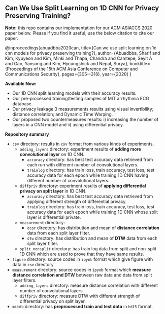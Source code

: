 ## Can We Use Split Learning on 1D CNN for Privacy Preserving Training?

**Note:** this repo contains our implementation for our ACM ASIACCS 2020 paper below. Please if you find it useful, use the below citation to cite our paper.

@inproceedings{abuadbba2020can,
  title={Can we use split learning on 1d cnn models for privacy preserving training?},
  author={Abuadbba, Sharif and Kim, Kyuyeon and Kim, Minki and Thapa, Chandra and Camtepe, Seyit A and Gao, Yansong and Kim, Hyoungshick and Nepal, Surya},
  booktitle={Proceedings of the 15th ACM Asia Conference on Computer and Communications Security},
  pages={305--318},
  year={2020}
}

**Available Now:**
- Our 1D CNN split learning models with their accuracy results.
- Our pre-processed training/testing samples of MIT arrhythmia ECG database.
- Our privacy leakage 3 measurements results using visual invertibility; distance correlation; and Dynamic Time Warping.
- Our proposed two countermeasures results: i) increasing the number of layers in a CNN model and ii) using differential privacy.

**Repository summary**
- `csv` directory: results in `csv` format from various kinds of experiments.
  - `adding_layers` directory: experiment results of **adding more convolutional layer** on 1D CNN.
    - `accuracy` directory: has best test accuracy data retrieved from each run with different number of convolutional layers.
    - `trainlog` directory: has train loss, train accuracy, test loss, test accuracy data for each epoch while training 1D CNN having different number of convolutional layers.
  - `diffpriv` directory: experiment results of **applying differential privacy on split layer** in 1D CNN.
    - `accuracy` directory: has best test accuracy data retrieved from applying different strength of differential privacy.
    - `trainlog` directory: has train loss, train accuracy, test loss, test accuracy data for each epoch while training 1D CNN whose split layer is differential private.
  - `measurement` directory: 
    - `dcor` directory: has distribution and mean of **distance correlation** data from each split layer filter.
    - `dtw` directory: has distribution and mean of **DTW** data from each split layer filter.
  - `split_nonsplit` directory: has train log data from split and non-split 1D CNN which are used to prove that they have same results.
- `figure` directory: source codes in `ipynb` format which give figure with data in `csv` directory.
- `measurement` directory: source codes in `ipynb` format which **measure distance correlation and DTW** between raw data and data from split layer filters.
  - `adding_layers` directory: measure distance correlation with different number of convolutional layers.
  - `diffpriv` directory: measure DTW with different strength of differential privacy on split layer.
- `mitdb` directory: has **preprocessed train and test data** in `hdf5` format.
